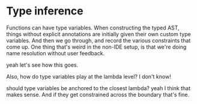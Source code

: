# Type inference

Functions can have type variables.
When constructing the typed AST, things without explicit annotations
are initially given their own custom type variables.
And then we go through, and record the various constraints that come up.
One thing that's weird in the non-IDE setup, is that
we're doing name resolution without user feedback.

yeah let's see how this goes.

Also, how do type variables play at the lambda level?
I don't know!

should type variables be anchored to the closest lambda?
yeah I think that makes sense.
And if they get constrained across the boundary that's fine.

